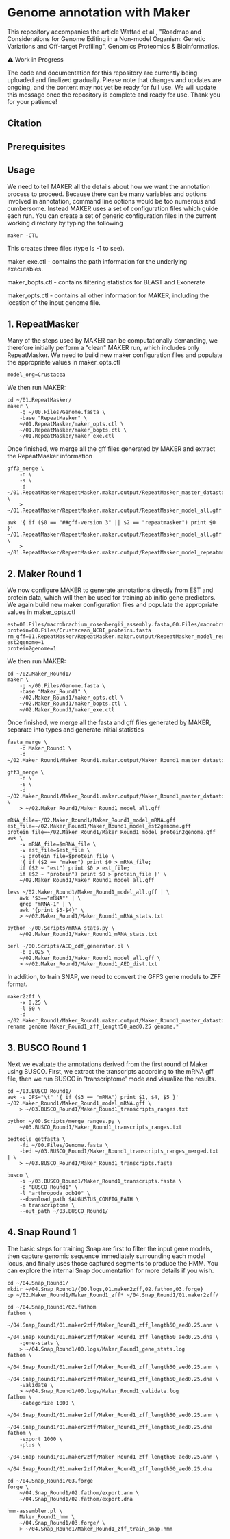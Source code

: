# Genome annotation with Maker

<p>This repository accompanies the article Wattad et al., "Roadmap and Considerations for Genome Editing in a Non-model Organism: Genetic
Variations and Off-target Profiling", Genomics Proteomics & Bioinformatics.</p>

<p>⚠️ Work in Progress</p>

<p>The code and documentation for this repository are currently being uploaded and finalized gradually. Please note that changes and updates are ongoing, and the content may not yet be ready for full use. We will update this message once the repository is complete and ready for use. Thank you for your patience!</p>

## Citation

## Prerequisites

## Usage
We need to tell MAKER all the details about how we want the annotation process to proceed.
Because there can be many variables and options involved in annotation, command line options would be too numerous and cumbersome.
Instead MAKER uses a set of configuration files which guide each run.
You can create a set of generic configuration files in the current working directory by typing the following

```
maker -CTL
```

This creates three files (type ls -1 to see).


maker_exe.ctl - contains the path information for the underlying executables.

maker_bopts.ctl - contains filtering statistics for BLAST and Exonerate

maker_opts.ctl - contains all other information for MAKER, including the location of the input genome file.

## 1. RepeatMasker
Many of the steps used by MAKER can be computationally demanding, we therefore initially perform a "clean" MAKER run, which includes only RepeatMasker.
We need to build new maker configuration files and populate the appropriate values in maker_opts.ctl

`model_org=Crustacea`

We then run MAKER:
```
cd ~/01.RepeatMasker/
maker \
	-g ~/00.Files/Genome.fasta \
	-base "RepeatMasker" \
	~/01.RepeatMasker/maker_opts.ctl \
	~/01.RepeatMasker/maker_bopts.ctl \
	~/01.RepeatMasker/maker_exe.ctl
```

Once finished, we merge all the gff files generated by MAKER and extract the RepeatMasker information
```
gff3_merge \
	-n \
	-s \
	-d ~/01.RepeatMasker/RepeatMasker.maker.output/RepeatMasker_master_datastore_index.log \
	> ~/01.RepeatMasker/RepeatMasker.maker.output/RepeatMasker_model_all.gff
	
awk '{ if ($0 == "##gff-version 3" || $2 == "repeatmasker") print $0 }' ~/01.RepeatMasker/RepeatMasker.maker.output/RepeatMasker_model_all.gff \
	> ~/01.RepeatMasker/RepeatMasker.maker.output/RepeatMasker_model_repeatmasker.gff
```

## 2. Maker Round 1
We now configure MAKER to generate annotations directly from EST and protein data, which will then be used for training ab initio gene predictors. We again build new maker configuration files and populate the appropriate values in maker_opts.ctl

```
est=00.Files/macrobrachium_rosenbergii_assembly.fasta,00.Files/macrobrachium_rosenbergii_NCBI_mRNA.fasta
protein=00.Files/Crustacean_NCBI_proteins.fasta
rm_gff=01.RepeatMasker/RepeatMasker.maker.output/RepeatMasker_model_repeatmasker.gff
est2genome=1
protein2genome=1
```

We then run MAKER:
```
cd ~/02.Maker_Round1/
maker \
	-g ~/00.Files/Genome.fasta \
	-base "Maker_Round1" \
	~/02.Maker_Round1/maker_opts.ctl \
	~/02.Maker_Round1/maker_bopts.ctl \
	~/02.Maker_Round1/maker_exe.ctl
```

Once finished, we merge all the fasta and gff files generated by MAKER, separate into types and generate initial statistics
```
fasta_merge \
	-o Maker_Round1 \
	-d ~/02.Maker_Round1/Maker_Round1.maker.output/Maker_Round1_master_datastore_index.log

gff3_merge \
	-n \
	-s \
	-d ~/02.Maker_Round1/Maker_Round1.maker.output/Maker_Round1_master_datastore_index.log \
	> ~/02.Maker_Round1/Maker_Round1_model_all.gff

mRNA_file=~/02.Maker_Round1/Maker_Round1_model_mRNA.gff
est_file=~/02.Maker_Round1/Maker_Round1_model_est2genome.gff
protein_file=~/02.Maker_Round1/Maker_Round1_model_protein2genome.gff
awk \
	-v mRNA_file=$mRNA_file \
	-v est_file=$est_file \
	-v protein_file=$protein_file \
	'{ if ($2 == "maker") print $0 > mRNA_file; 
	if ($2 ~ "est") print $0 > est_file; 
	if ($2 ~ "protein") print $0 > protein_file }' \
	~/02.Maker_Round1/Maker_Round1_model_all.gff

less ~/02.Maker_Round1/Maker_Round1_model_all.gff | \
	awk '$3=="mRNA"' | \
	grep "mRNA-1" | \
	awk '{print $5-$4}' \
	> ~/02.Maker_Round1/Maker_Round1_mRNA_stats.txt

python ~/00.Scripts/mRNA_stats.py \
	~/02.Maker_Round1/Maker_Round1_mRNA_stats.txt
	
perl ~/00.Scripts/AED_cdf_generator.pl \
	-b 0.025 \
	~/02.Maker_Round1/Maker_Round1_model_all.gff \
	> ~/02.Maker_Round1/Maker_Round1_AED_dist.txt
```

In addition, to train SNAP, we need to convert the GFF3 gene models to ZFF format.
```
maker2zff \
	-x 0.25 \
	-l 50 \
	-d ~/02.Maker_Round1/Maker_Round1.maker.output/Maker_Round1_master_datastore_index.log
rename genome Maker_Round1_zff_length50_aed0.25 genome.*
```

## 3. BUSCO Round 1
Next we evaluate the annotations derived from the first round of Maker using BUSCO. First, we extract the transcripts according to the mRNA gff file, then we run BUSCO in 'transcriptome' mode and visualize the results.
```
cd ~/03.BUSCO_Round1/
awk -v OFS="\t" '{ if ($3 == "mRNA") print $1, $4, $5 }' ~/02.Maker_Round1/Maker_Round1_model_mRNA.gff \
	> ~/03.BUSCO_Round1/Maker_Round1_transcripts_ranges.txt

python ~/00.Scripts/merge_ranges.py \
	~/03.BUSCO_Round1/Maker_Round1_transcripts_ranges.txt

bedtools getfasta \
	-fi ~/00.Files/Genome.fasta \
	-bed ~/03.BUSCO_Round1/Maker_Round1_transcripts_ranges_merged.txt | \
	> ~/03.BUSCO_Round1/Maker_Round1_transcripts.fasta

busco \
	-i ~/03.BUSCO_Round1/Maker_Round1_transcripts.fasta \
	-o "BUSCO_Round1" \
	-l "arthropoda_odb10" \
	--download_path $AUGUSTUS_CONFIG_PATH \
	-m transcriptome \
	--out_path ~/03.BUSCO_Round1/

```

## 4. Snap Round 1
The basic steps for training Snap are first to filter the input gene models, then capture genomic sequence immediately surrounding each model locus, and finally uses those captured segments to produce the HMM. You can explore the internal Snap documentation for more details if you wish.

```
cd ~/04.Snap_Round1/
mkdir ~/04.Snap_Round1/{00.logs,01.maker2zff,02.fathom,03.forge}
cp ~/02.Maker_Round1/Maker_Round1_zff* ~/04.Snap_Round1/01.maker2zff/

cd ~/04.Snap_Round1/02.fathom
fathom \
	~/04.Snap_Round1/01.maker2zff/Maker_Round1_zff_length50_aed0.25.ann \
	~/04.Snap_Round1/01.maker2zff/Maker_Round1_zff_length50_aed0.25.dna \
	-gene-stats \
	> ~/04.Snap_Round1/00.logs/Maker_Round1_gene_stats.log
fathom \
	~/04.Snap_Round1/01.maker2zff/Maker_Round1_zff_length50_aed0.25.ann \
	~/04.Snap_Round1/01.maker2zff/Maker_Round1_zff_length50_aed0.25.dna \
	-validate \
	> ~/04.Snap_Round1/00.logs/Maker_Round1_validate.log
fathom \
	-categorize 1000 \
	~/04.Snap_Round1/01.maker2zff/Maker_Round1_zff_length50_aed0.25.ann \
	~/04.Snap_Round1/01.maker2zff/Maker_Round1_zff_length50_aed0.25.dna
fathom \
	-export 1000 \
	-plus \
	~/04.Snap_Round1/01.maker2zff/Maker_Round1_zff_length50_aed0.25.ann \
	~/04.Snap_Round1/01.maker2zff/Maker_Round1_zff_length50_aed0.25.dna

cd ~/04.Snap_Round1/03.forge
forge \
	~/04.Snap_Round1/02.fathom/export.ann \
	~/04.Snap_Round1/02.fathom/export.dna

hmm-assembler.pl \
	Maker_Round1_hmm \
	~/04.Snap_Round1/03.forge/ \
	> ~/04.Snap_Round1/Maker_Round1_zff_train_snap.hmm
```
